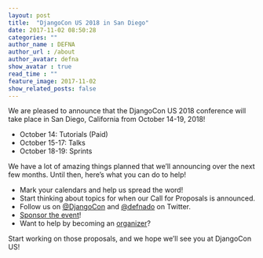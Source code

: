 ```yaml
---
layout: post
title:  "DjangoCon US 2018 in San Diego"
date: 2017-11-02 08:50:28
categories: ""
author_name : DEFNA
author_url : /about
author_avatar: defna
show_avatar : true
read_time : ""
feature_image: 2017-11-02
show_related_posts: false
---
```


We are pleased to announce that the DjangoCon US 2018 conference will take place in San Diego, California from October 14-19, 2018!

* October 14: Tutorials (Paid)
* October 15-17: Talks
* October 18-19: Sprints

We have a lot of amazing things planned that we’ll announcing over the next few months. Until then, here’s what you can do to help!

* Mark your calendars and help us spread the word!
* Start thinking about topics for when our Call for Proposals is announced.
* Follow us on [@DjangoCon](https://twitter.com/djangocon) and [@defnado](https://twitter.com/defnado) on Twitter.
* [Sponsor the event](mailto:sponsors@djangocon.us)!
* Want to help by becoming an [organizer](mailto:hello@djangocon.us)?

Start working on those proposals, and we hope we’ll see you at DjangoCon US!